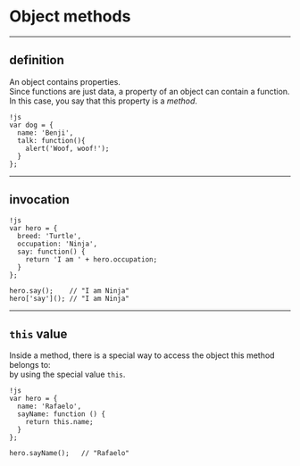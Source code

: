 # Object methods

- - -
## definition
An object contains properties.  
Since functions are just data, a property of an object can contain a function.  
In this case, you say that this property is a *method*.

    !js
    var dog = {
      name: 'Benji',
      talk: function(){
        alert('Woof, woof!');
      }
    };

- - -
## invocation

    !js
    var hero = {
      breed: 'Turtle',
      occupation: 'Ninja',
      say: function() {
        return 'I am ' + hero.occupation;
      }
    };

    hero.say();    // "I am Ninja"
    hero['say'](); // "I am Ninja"

- - -
## `this` value 

Inside a method, there is a special way to access the object this method belongs to:  
by using the special value `this`.

    !js
    var hero = {
      name: 'Rafaelo',
      sayName: function () {
        return this.name;
      }
    };

    hero.sayName();   // "Rafaelo"